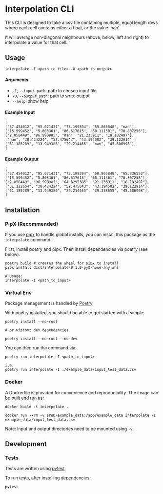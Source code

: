 # Interpolation CLI

This CLI is designed to take a csv file containing multiple, equal length rows where each cell contains either a float, or the value 'nan'.

It will average non-diagonal neighbours (above, below, left and right) to interpolate a value for that cell.

## Usage

```
interpolate -I <path_to_file> -O <path_to_output>
```

#### Arguments

- `-I`, `--input_path`: path to chosen input file
- `-O`, `--output_path`: path to write output
- `--help`: show help

#### Example Input

```
[
["37.454012", "95.071431", "73.199394", "59.865848", "nan"],
["15.599452", "5.808361", "86.617615", "60.111501", "70.807258"],
["2.058449", "96.990985", "nan", "21.233911", "18.182497"],
["nan", "30.424224", "52.475643", "43.194502", "29.122914"],
["61.185289", "13.949386", "29.214465", "nan", "45.606998"],
]
```

#### Example Output

```
[
["37.454012", "95.071431", "73.199394", "59.865848", "65.336553"],
["15.599452", "5.808361", "86.617615", "60.111501", "70.807258"],
["2.058449", "96.990985", "64.3295385", "21.233911", "18.182497"],
["31.222654", "30.424224", "52.475643", "43.194502", "29.122914"],
["61.185289", "13.949386", "29.214465", "39.338655", "45.606998"],
]
```

## Installation

### PipX (Recommended)

If you use [pipx](https://pipxproject.github.io/pipx/) to handle global installs, you can install this package as the `interpolate` command.

First, install poetry and pipx. Then install dependencies via poetry (see below).

```
poetry build # creates the wheel for pipx to install
pipx install dist/interpolate-0.1.0-py3-none-any.whl

# Usage:
interpolate -I <path_to_input>
```

### Virtual Env

Package management is handled by [Poetry](https://python-poetry.org/docs/).

With poetry installed, you should be able to get started with a simple:

```
poetry install --no-root

# or without dev dependencies

poetry install --no-root --no-dev
```

You can then run the command via:

```
poetry run interpolate -I <path_to_input>

i.e.
poetry run interpolate -I ./example_data/input_test_data.csv
```

### Docker

A Dockerfile is provided for convenience and reproducibility. The image can be built and run as:

```
docker build -t interpolate .

docker run --rm -v $PWD/example_data:/app/example_data interpolate -I example_data/input_test_data.csv
```

Note: Input and output directories need to be mounted using `-v`.

## Development

### Tests

Tests are written using [pytest](https://docs.pytest.org/en/latest/contents.html).

To run tests, after installing dependencies:

```
pytest
```
